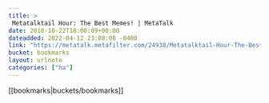 ```yaml
---
title: > 
 Metatalktail Hour: The Best Memes! | MetaTalk
date: 2018-10-22T18:08:09+00:00
dateadded: 2022-04-12 23:08:08 -0400
link: "https://metatalk.metafilter.com/24938/Metatalktail-Hour-The-Best-Memes"
bucket: bookmarks
layout: urlnote
categories: ["ha"]
--- 
```

 <!-- end excerpt --> 
 [[bookmarks|buckets/bookmarks]]
